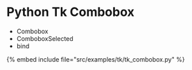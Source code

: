# Python Tk Combobox

* Combobox
* ComboboxSelected
* bind

{% embed include file="src/examples/tk/tk_combobox.py" %}



